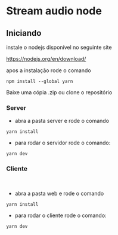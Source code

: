 # Stream audio node

## Iniciando 

instale o nodejs disponível no seguinte site

https://nodejs.org/en/download/

apos a instalação rode o comando

```
npm install --global yarn
```

Baixe uma cópia .zip ou clone o repositório

### Server

- abra a pasta server e rode o comando

```
yarn install
```

- para rodar o servidor rode o comando:

```
yarn dev
```

### Cliente

​	

- abra a pasta web e rode o comando

```
yarn install
```

- para rodar o cliente rode o comando:

```
yarn dev
```
